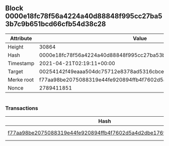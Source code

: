 ## Block 0000e18fc78f56a4224a40d88848f995cc27ba53b7c9b651bcd66cfb54d38c28

Attribute | Value
--- | ---
Height | 30864
Hash | 0000e18fc78f56a4224a40d88848f995cc27ba53b7c9b651bcd66cfb54d38c28
Timestamp | 2021-04-21T02:19:11+00:00
Target | 00254142f49eaaa504dc75712e8378ad5316cbcead634704b3734b6271167cc4
Merke root | f77aa98be2075088319e44fe920894ffb4f7602d5a4d2dbe176f9a59a6f1e028
Nonce | 2789411851

```

```

### Transactions

Hash | Amount
--- | ---
[f77aa98be2075088319e44fe920894ffb4f7602d5a4d2dbe176f9a59a6f1e028](f77aa98be2075088319e44fe920894ffb4f7602d5a4d2dbe176f9a59a6f1e028.md) | 10.00000000 SKEPTI 
